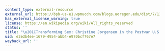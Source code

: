 ```yaml
---
content_type: external-resource
external_url: https://bpb-us-e1.wpmucdn.com/blogs.uoregon.edu/dist/7/11428/files/2016/11/Meyerowitz-Transforming-Sex-1w847rk.pdf
has_external_license_warning: true
license: https://en.wikipedia.org/wiki/All_rights_reserved
status: ''
title: "\u201CTransforming Sex: Christine Jorgensen in the Postwar U.S.\u201D (PDF)"
uid: e2e3b4ee-1679-4954-abb4-e970bcf767e7
wayback_url: ''
---
```

